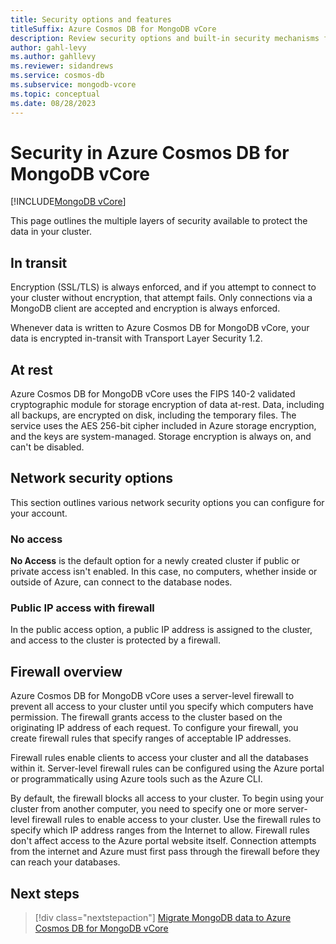 ```yaml
---
title: Security options and features
titleSuffix: Azure Cosmos DB for MongoDB vCore
description: Review security options and built-in security mechanisms for Azure Cosmos DB for MongoDB vCore accounts.
author: gahl-levy
ms.author: gahllevy
ms.reviewer: sidandrews
ms.service: cosmos-db
ms.subservice: mongodb-vcore
ms.topic: conceptual
ms.date: 08/28/2023
---
```


# Security in Azure Cosmos DB for MongoDB vCore

[!INCLUDE[MongoDB vCore](../../includes/appliesto-mongodb-vcore.md)]

This page outlines the multiple layers of security available to protect the data in your cluster.

## In transit

Encryption (SSL/TLS) is always enforced, and if you attempt to connect to your cluster without encryption, that attempt fails. Only connections via a MongoDB client are accepted and encryption is always enforced.

Whenever data is written to Azure Cosmos DB for MongoDB vCore, your data is encrypted in-transit with Transport Layer Security 1.2.

## At rest

Azure Cosmos DB for MongoDB vCore uses the FIPS 140-2 validated cryptographic module for storage encryption of data at-rest. Data, including all backups, are encrypted on disk, including the temporary files. The service uses the AES 256-bit cipher included in Azure storage encryption, and the keys are system-managed. Storage encryption is always on, and can't be disabled.

## Network security options

This section outlines various network security options you can configure for your account.

### No access

**No Access** is the default option for a newly created cluster if public or private access isn't enabled. In this case, no computers, whether inside or outside of Azure, can connect to the database nodes.

### Public IP access with firewall

In the public access option, a public IP address is assigned to the cluster, and access to the cluster is protected by a firewall.

## Firewall overview

Azure Cosmos DB for MongoDB vCore uses a server-level firewall to prevent all access to your cluster until you specify which computers have permission. The firewall grants access to the cluster based on the originating IP address of each request. To configure your firewall, you create firewall rules that specify ranges of acceptable IP addresses.

Firewall rules enable clients to access your cluster and all the databases within it. Server-level firewall rules can be configured using the Azure portal or programmatically using Azure tools such as the Azure CLI.

By default, the firewall blocks all access to your cluster. To begin using your cluster from another computer, you need to specify one or more server-level firewall rules to enable access to your cluster. Use the firewall rules to specify which IP address ranges from the Internet to allow. Firewall rules don't affect access to the Azure portal website itself. Connection attempts from the internet and Azure must first pass through the firewall before they can reach your databases.

## Next steps

> [!div class="nextstepaction"]
> [Migrate MongoDB data to Azure Cosmos DB for MongoDB vCore](migration-options.md)
